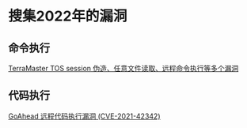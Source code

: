 # 搜集2022年的漏洞

## 命令执行

[TerraMaster TOS session 伪造、任意⽂件读取、远程命令执⾏等多个漏洞](https://packetstormsecurity.com/files/165399/terramaster-exec.py.txt)

## 代码执行

[GoAhead 远程代码执⾏漏洞 (CVE-2021-42342)](https://mp.weixin.qq.com/s/AS9DHeHtgqrgjTb2gzLJZg)
